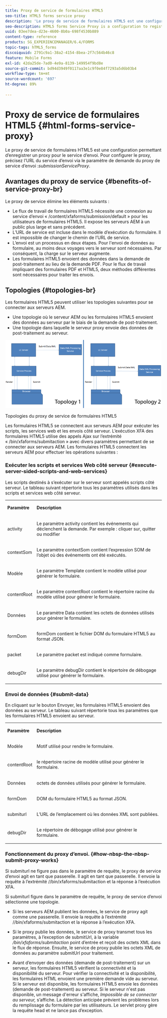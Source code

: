 ```yaml
---
title: Proxy de service de formulaires HTML5
seo-title: HTML5 forms service proxy
description: 'Le proxy de service de formulaires HTML5 est une configuration permettant d’enregistrer un proxy pour le service d’envoi. Pour configurer le proxy, précisez l’URL du service d’envoi via le paramètre de demande du proxy de service d’envoi : submissionServiceProxy.'
seo-description: HTML5 forms Service Proxy is a configuration to register a proxy for the submission service. To configure Service Proxy, specify the URL of submission service through request parameter submissionServiceProxy.
uuid: 03ee7dea-d23e-4600-8b0a-698f4530b889
content-type: reference
products: SG_EXPERIENCEMANAGER/6.4/FORMS
topic-tags: hTML5_forms
discoiquuid: 2791c9a1-38a2-4154-8bea-2f7c564b46c8
feature: Mobile Forms
exl-id: 42da25de-7ad0-4e9a-8139-149954f9bd8e
source-git-commit: bd94d3949f0117aa3e1c9f0e84f7293a5d6b03b4
workflow-type: tm+mt
source-wordcount: '697'
ht-degree: 89%

---
```


# Proxy de service de formulaires HTML5 {#html-forms-service-proxy}

Le proxy de service de formulaires HTML5 est une configuration permettant d’enregistrer un proxy pour le service d’envoi. Pour configurer le proxy, précisez l’URL du service d’envoi via le paramètre de demande du proxy de service d’envoi :*submissionServiceProxy*.

## Avantages du proxy de service {#benefits-of-service-proxy-br}

Le proxy de service élimine les éléments suivants :

* Le flux de travail de formulaires HTML5 nécessite une connexion au service d’envoi « /content/xfaforms/submission/default » pour les utilisateurs de formulaires HTML5. Il expose les serveurs AEM à un public plus large et sans précédent.
* L’URL de service est incluse dans le modèle d’exécution du formulaire. Il est impossible de changer le chemin de l’URL de service.
* L’envoi est un processus en deux étapes. Pour l&#39;envoi de données au formulaire, au moins deux voyages vers le serveur sont nécessaires. Par conséquent, la charge sur le serveur augmente.
* Les formulaires HTML5 envoient des données dans la demande de post-traitement au lieu de la demande PDF. Pour le flux de travail impliquant des formulaires PDF et HTML5, deux méthodes différentes sont nécessaires pour traiter les envois.

## Topologies {#topologies-br}

Les formulaires HTML5 peuvent utiliser les topologies suivantes pour se connecter aux serveurs AEM.

* Une topologie où le serveur AEM ou les formulaires HTML5 envoient des données au serveur par le biais de la demande de post-traitement.
* Une topologie dans laquelle le serveur proxy envoie des données de post-traitement au serveur.

![Topologies du proxy de service de formulaires HTML5](assets/topology.png)

Topologies du proxy de service de formulaires HTML5

Les formulaires HTML5 se connectent aux serveurs AEM pour exécuter les scripts, les services web et les envois côté serveur. L’exécution XFA des formulaires HTML5 utilise des appels Ajax sur l’extrémité « /bin/xfaforms/submitaction » avec divers paramètres permettant de se connecter aux serveurs AEM. Les formulaires HTML5 connectent les serveurs AEM pour effectuer les opérations suivantes :

### Exécuter les scripts et services Web côté serveur {#execute-server-sided-scripts-and-web-services}

Les scripts destinés à s’exécuter sur le serveur sont appelés scripts côté serveur. Le tableau suivant répertorie tous les paramètres utilisés dans les scripts et services web côté serveur.

<table> 
 <tbody> 
  <tr> 
   <td><p><strong>Paramètre</strong></p> </td> 
   <td><p><strong>Description</strong></p> </td> 
  </tr> 
  <tr> 
   <td><p>activity</p> </td> 
   <td><p>Le paramètre activity contient les événements qui déclenchent la demande. Par exemple : cliquer sur, quitter ou modifier</p> </td> 
  </tr> 
  <tr> 
   <td><p>contextSom</p> </td> 
   <td><p>Le paramètre contextSom contient l’expression SOM de l’objet où des événements ont été exécutés.</p> </td> 
  </tr> 
  <tr> 
   <td><p>Modèle</p> </td> 
   <td><p>Le paramètre Template contient le modèle utilisé pour générer le formulaire.</p> </td> 
  </tr> 
  <tr> 
   <td><p>contentRoot</p> </td> 
   <td><p>Le paramètre contentRoot contient le répertoire racine du modèle utilisé pour générer le formulaire.</p> </td> 
  </tr> 
  <tr> 
   <td><p>Données</p> </td> 
   <td><p>Le paramètre Data contient les octets de données utilisés pour générer le formulaire.</p> </td> 
  </tr> 
  <tr> 
   <td><p>formDom</p> </td> 
   <td><p>formDom contient le fichier DOM du formulaire HTML5 au format JSON.</p> </td> 
  </tr> 
  <tr> 
   <td><p>packet</p> </td> 
   <td><p>Le paramètre packet est indiqué comme formulaire.</p> </td> 
  </tr> 
  <tr> 
   <td><p>debugDir</p> </td> 
   <td><p>Le paramètre debugDir contient le répertoire de débogage utilisé pour générer le formulaire.</p> </td> 
  </tr> 
 </tbody> 
</table>

### Envoi de données {#submit-data}

En cliquant sur le bouton Envoyer, les formulaires HTML5 envoient des données au serveur. Le tableau suivant répertorie tous les paramètres que les formulaires HTML5 envoient au serveur.

<table> 
 <tbody> 
  <tr> 
   <td><p><strong>Paramètre</strong></p> </td> 
   <td><p><strong>Description</strong></p> </td> 
  </tr> 
  <tr> 
   <td><p>Modèle</p> </td> 
   <td><p>Motif utilisé pour rendre le formulaire.</p> </td> 
  </tr> 
  <tr> 
   <td><p>contentRoot</p> </td> 
   <td><p>le répertoire racine de modèle utilisé pour générer le formulaire.</p> </td> 
  </tr> 
  <tr> 
   <td><p>Données</p> </td> 
   <td><p>octets de données utilisés pour générer le formulaire.</p> </td> 
  </tr> 
  <tr> 
   <td><p>formDom</p> </td> 
   <td><p>DOM du formulaire HTML5 au format JSON.</p> </td> 
  </tr> 
  <tr> 
   <td><p>submiturl</p> </td> 
   <td><p>L’URL de l’emplacement où les données XML sont publiées.</p> </td> 
  </tr> 
  <tr> 
   <td><p>debugDir</p> </td> 
   <td><p>Le répertoire de débogage utilisé pour générer le formulaire.</p> </td> 
  </tr> 
 </tbody> 
</table>

### Fonctionnement du proxy d’envoi. {#how-nbsp-the-nbsp-submit-proxy-works}

Si submiturl ne figure pas dans le paramètre de requête, le proxy de service d’envoi agit en tant que passerelle. Il agit en tant que passerelle. Il envoie la requête à l’extrémité //bin/xfaforms/submitaction et la réponse à l’exécution XFA.

Si submiturl figure dans le paramètre de requête, le proxy de service d’envoi sélectionne une topologie.

* Si les serveurs AEM publient les données, le service de proxy agit comme une passerelle. Il envoie la requête à l’extrémité //bin/xfaforms/submitaction et la réponse à l’exécution XFA.
* Si le proxy publie les données, le service de proxy transmet tous les paramètres, à l’exception de submitUrl, à la variable */bin/xfaforms/submitaction* point d’entrée et reçoit des octets XML dans le flux de réponse. Ensuite, le service de proxy publie les octets XML de données au paramètre submitUrl pour traitement.

* Avant d’envoyer des données (demande de post-traitement) sur un serveur, les formulaires HTML5 vérifient la connectivité et la disponibilité du serveur. Pour vérifier la connectivité et la disponibilité, les formulaires HTML envoient une première demande vide au serveur. Si le serveur est disponible, les formulaires HTML5 envoie les données (demande de post-traitement) au serveur. Si le serveur n&#39;est pas disponible, un message d&#39;erreur s&#39;affiche, *Impossible de se connecter au serveur,* s’affiche. La détection anticipée prévient les problèmes lors du remplissage du formulaire par les utilisateurs. Le servlet proxy gère la requête head et ne lance pas d’exception.
